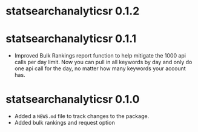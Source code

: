 # statsearchanalyticsr 0.1.2

# statsearchanalyticsr 0.1.1

* Improved Bulk Rankings report function to help mitigate the 1000 api calls per day limit. Now you can pull in all keywords by day and only do one api call for the day, no matter how many keywords your account has.

# statsearchanalyticsr 0.1.0

* Added a `NEWS.md` file to track changes to the package.
* Added bulk rankings and request option
